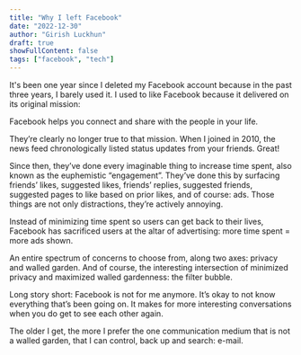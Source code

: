 ```yaml
---
title: "Why I left Facebook"
date: "2022-12-30"
author: "Girish Luckhun"
draft: true   
showFullContent: false
tags: ["facebook", "tech"]                                            
---
```


It's been one year since I deleted my Facebook account because in the past three years, I barely used it. I used to like Facebook because it delivered on its original mission:

Facebook helps you connect and share with the people in your life.

They’re clearly no longer true to that mission. When I joined in 2010, the news feed chronologically listed status updates from your friends. Great!

Since then, they’ve done every imaginable thing to increase time spent, also known as the euphemistic “engagement”. They’ve done this by surfacing friends’ likes, suggested likes, friends’ replies, suggested friends, suggested pages to like based on prior likes, and of course: ads. Those things are not only distractions, they’re actively annoying.

Instead of minimizing time spent so users can get back to their lives, Facebook has sacrificed users at the altar of advertising: more time spent = more ads shown.

An entire spectrum of concerns to choose from, along two axes: privacy and walled garden. And of course, the interesting intersection of minimized privacy and maximized walled gardenness: the filter bubble.

Long story short: Facebook is not for me anymore. It’s okay to not know everything that’s been going on. It makes for more interesting conversations when you do get to see each other again. 

The older I get, the more I prefer the one communication medium that is not a walled garden, that I can control, back up and search: e-mail.